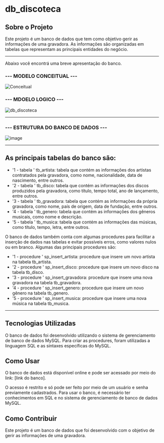 # db_discoteca

## Sobre o Projeto
Este projeto é um banco de dados que tem como objetivo gerir as informações de uma gravadora. As informações são organizadas em tabelas que representam as principais entidades do negócio.
____________________________________________
Abaixo você encontrá uma breve apresentação do banco.

### --- MODELO CONCEITUAL ---

![Conceitual](https://user-images.githubusercontent.com/86980974/212477679-22a8521a-9e19-4968-81c8-2b80ce0fbe93.PNG)


### --- MDOELO LOGICO --- 

![db_discoteca](https://user-images.githubusercontent.com/86980974/212477764-7b61d409-4274-4bce-9dd4-0003df84c580.png)


_______________________________________________

### --- ESTRUTURA DO BANCO DE DADOS --- 
			
![image](https://user-images.githubusercontent.com/86980974/212478469-4c9bb88a-4682-4470-86ae-6b8720ecfa46.png)

_______________________________________________

## As principais tabelas do banco são:

- '1 - tabela ' tb_artista: tabela que contém as informações dos artistas contratados pela gravadora, como nome, nacionalidade, data de nascimento, entre outros.
- '2 - tabela ' tb_disco: tabela que contém as informações dos discos produzidos pela gravadora, como título, tempo total, ano de lançamento, entre outros.
- '3 - tabela ' tb_gravadora: tabela que contém as informações da própria gravadora, como nome, país de origem, data de fundação, entre outros.
- '4 - tabela ' tb_genero: tabela que contém as informações dos gêneros musicais, como nome e descrição.
- '5 - tabela ' tb_musica: tabela que contém as informações das músicas, como título, tempo, letra, entre outros.

O banco de dados também conta com algumas procedures para facilitar a inserção de dados nas tabelas e evitar possíveis erros, como valores nulos ou em branco. Algumas das principais procedures são:

- '1 - procedure ' sp_insert_artista: procedure que insere um novo artista na tabela tb_artista.
- '2 - procedure ' sp_insert_disco: procedure que insere um novo disco na tabela tb_disco.
- '3 - procedure ' sp_insert_gravadora: procedure que insere uma nova gravadora na tabela tb_gravadora.
- '4 - procedure ' sp_insert_genero: procedure que insere um novo gênero na tabela tb_genero.
- '5 - procedure ' sp_insert_musica: procedure que insere uma nova música na tabela tb_musica.

______________________________________________

## Tecnologias Utilizadas
O banco de dados foi desenvolvido utilizando o sistema de gerenciamento de banco de dados MySQL. Para criar as procedures, foram utilizadas a linguagem SQL e as sintaxes específicas do MySQL.

## Como Usar
O banco de dados está disponível online e pode ser acessado por meio do link: [link do banco].

O acesso é restrito e só pode ser feito por meio de um usuário e senha previamente cadastrados. Para usar o banco, é necessário ter conhecimentos em SQL e no sistema de gerenciamento de banco de dados MySQL.

## Como Contribuir
Este projeto é um banco de dados que foi desenvolvido com o objetivo de gerir as informações de uma gravadora.





